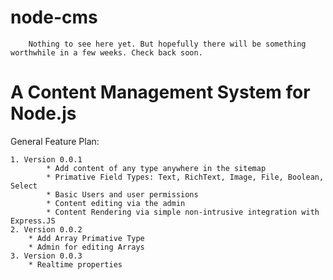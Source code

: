 node-cms
=================

		Nothing to see here yet. But hopefully there will be something worthwhile in a few weeks. Check back soon.
		

A Content Management System for Node.js
========================================

General Feature Plan:

	1. Version 0.0.1
			* Add content of any type anywhere in the sitemap
			* Primative Field Types: Text, RichText, Image, File, Boolean, Select
			* Basic Users and user permissions
			* Content editing via the admin
			* Content Rendering via simple non-intrusive integration with Express.JS
	2. Version 0.0.2
		* Add Array Primative Type
		* Admin for editing Arrays
	3. Version 0.0.3
		* Realtime properties